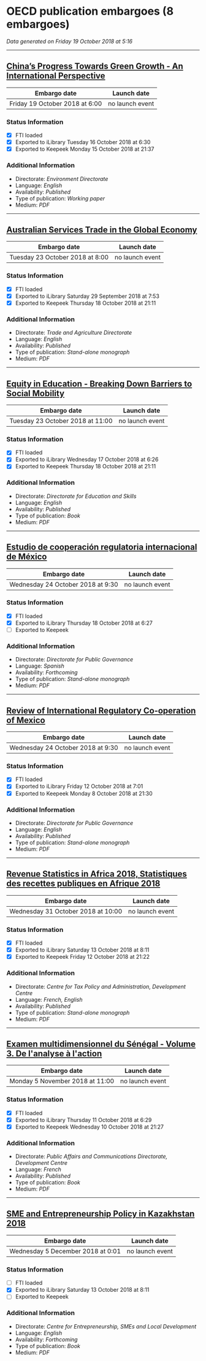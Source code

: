 # OECD publication embargoes (8 embargoes)

*Data generated on Friday 19 October 2018 at 5:16*

------

## [China’s Progress Towards Green Growth - An International Perspective](https://doi.org/10.1787/76401a8c-en)

Embargo date | Launch date
-------------|------------
Friday 19 October 2018 at 6:00 | no launch event

### Status Information
- [x] FTI loaded 
- [x] Exported to iLibrary Tuesday 16 October 2018 at 6:30
- [x] Exported to Keepeek Monday 15 October 2018 at 21:37

### Additional Information

* Directorate: *Environment Directorate*
* Language: *English*
* Availability: *Published*
* Type of publication: *Working paper*
* Medium: *PDF*

------

## [Australian Services Trade in the Global Economy](https://doi.org/10.1787/9789264303911-en)

Embargo date | Launch date
-------------|------------
Tuesday 23 October 2018 at 8:00 | no launch event

### Status Information
- [x] FTI loaded 
- [x] Exported to iLibrary Saturday 29 September 2018 at 7:53
- [x] Exported to Keepeek Thursday 18 October 2018 at 21:11

### Additional Information

* Directorate: *Trade and Agriculture Directorate*
* Language: *English*
* Availability: *Published*
* Type of publication: *Stand-alone monograph*
* Medium: *PDF*

------

## [Equity in Education - Breaking Down Barriers to Social Mobility](https://doi.org/10.1787/9789264073234-en)

Embargo date | Launch date
-------------|------------
Tuesday 23 October 2018 at 11:00 | no launch event

### Status Information
- [x] FTI loaded 
- [x] Exported to iLibrary Wednesday 17 October 2018 at 6:26
- [x] Exported to Keepeek Thursday 18 October 2018 at 21:11

### Additional Information

* Directorate: *Directorate for Education and Skills*
* Language: *English*
* Availability: *Published*
* Type of publication: *Book*
* Medium: *PDF*

------

## [Estudio de cooperación regulatoria internacional de México](https://doi.org/10.1787/9789264305762-es)

Embargo date | Launch date
-------------|------------
Wednesday 24 October 2018 at 9:30 | no launch event

### Status Information
- [x] FTI loaded 
- [x] Exported to iLibrary Thursday 18 October 2018 at 6:27
- [ ] Exported to Keepeek

### Additional Information

* Directorate: *Directorate for Public Governance*
* Language: *Spanish*
* Availability: *Forthcoming*
* Type of publication: *Stand-alone monograph*
* Medium: *PDF*

------

## [Review of International Regulatory Co-operation of Mexico](https://doi.org/10.1787/9789264305748-en)

Embargo date | Launch date
-------------|------------
Wednesday 24 October 2018 at 9:30 | no launch event

### Status Information
- [x] FTI loaded 
- [x] Exported to iLibrary Friday 12 October 2018 at 7:01
- [x] Exported to Keepeek Monday 8 October 2018 at 21:30

### Additional Information

* Directorate: *Directorate for Public Governance*
* Language: *English*
* Availability: *Published*
* Type of publication: *Stand-alone monograph*
* Medium: *PDF*

------

## [Revenue Statistics in Africa 2018, Statistiques des recettes publiques en Afrique 2018](https://doi.org/10.1787/9789264305885-en-fr)

Embargo date | Launch date
-------------|------------
Wednesday 31 October 2018 at 10:00 | no launch event

### Status Information
- [x] FTI loaded 
- [x] Exported to iLibrary Saturday 13 October 2018 at 8:11
- [x] Exported to Keepeek Friday 12 October 2018 at 21:22

### Additional Information

* Directorate: *Centre for Tax Policy and Administration, Development Centre*
* Language: *French, English*
* Availability: *Published*
* Type of publication: *Stand-alone monograph*
* Medium: *PDF*

------

## [Examen multidimensionnel du Sénégal - Volume 3. De l'analyse à l'action](https://doi.org/10.1787/9789264300347-fr)

Embargo date | Launch date
-------------|------------
Monday 5 November 2018 at 11:00 | no launch event

### Status Information
- [x] FTI loaded 
- [x] Exported to iLibrary Thursday 11 October 2018 at 6:29
- [x] Exported to Keepeek Wednesday 10 October 2018 at 21:27

### Additional Information

* Directorate: *Public Affairs and Communications Directorate, Development Centre*
* Language: *French*
* Availability: *Published*
* Type of publication: *Book*
* Medium: *PDF*

------

## [SME and Entrepreneurship Policy in Kazakhstan 2018](https://doi.org/10.1787/9789264301450-en)

Embargo date | Launch date
-------------|------------
Wednesday 5 December 2018 at 0:01 | no launch event

### Status Information
- [ ] FTI loaded
- [x] Exported to iLibrary Saturday 13 October 2018 at 8:11
- [ ] Exported to Keepeek

### Additional Information

* Directorate: *Centre for Entrepreneurship, SMEs and Local Development*
* Language: *English*
* Availability: *Forthcoming*
* Type of publication: *Book*
* Medium: *PDF*